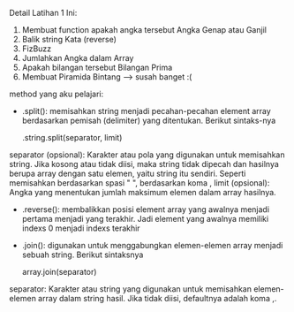 Detail Latihan 1 Ini:
1. Membuat function apakah angka tersebut Angka Genap atau Ganjil
2. Balik string Kata (reverse)
3. FizBuzz
4. Jumlahkan Angka dalam Array
5. Apakah bilangan tersebut Bilangan Prima
6. Membuat Piramida Bintang --> susah banget :(

method yang aku pelajari:
- .split(): memisahkan string menjadi pecahan-pecahan element array berdasarkan pemisah (delimiter) yang ditentukan. Berikut sintaks-nya

    .string.split(separator, limit)

separator (opsional): Karakter atau pola yang digunakan untuk memisahkan string. Jika kosong atau tidak diisi, maka string tidak dipecah dan hasilnya berupa array dengan satu elemen, yaitu string itu sendiri. Seperti memisahkan berdasarkan spasi " ", berdasarkan koma ,
limit (opsional): Angka yang menentukan jumlah maksimum elemen dalam array hasilnya.


- .reverse(): membalikkan posisi element array yang awalnya menjadi pertama menjadi yang terakhir. Jadi element yang awalnya memiliki indexs 0 menjadi indexs terakhir


- .join(): digunakan untuk menggabungkan elemen-elemen array menjadi sebuah string. Berikut sintaksnya

    array.join(separator)

separator: Karakter atau string yang digunakan untuk memisahkan elemen-elemen array dalam string hasil. Jika tidak diisi, defaultnya adalah koma ,.


